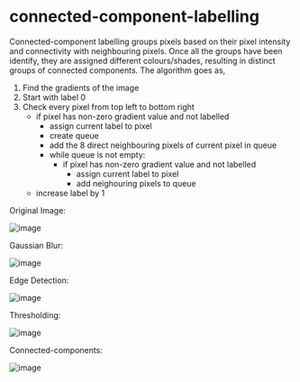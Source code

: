 # connected-component-labelling

Connected-component labelling groups pixels based on their pixel intensity and connectivity with neighbouring pixels. Once all the groups have been identify, they are assigned different colours/shades, resulting in distinct groups of connected components. The algorithm goes as,

1. Find the gradients of the image
2. Start with label 0
3. Check every pixel from top left to bottom right
    - if pixel has non-zero gradient value and not labelled
      - assign current label to pixel
      - create queue
      - add the 8 direct neighbouring pixels of current pixel in queue
      - while queue is not empty:
         - if pixel has non-zero gradient value and not labelled
            - assign current label to pixel
            - add neighouring pixels to queue
    - increase label by 1
 
 



Original Image:

![image](https://user-images.githubusercontent.com/24669054/111684101-a7b38300-87fc-11eb-9352-7d4f5d817f76.png)

Gaussian Blur:

![image](https://user-images.githubusercontent.com/24669054/111677219-62d81e00-87f5-11eb-804f-266f145a89a1.png)

Edge Detection:

![image](https://user-images.githubusercontent.com/24669054/111677364-8733fa80-87f5-11eb-80ca-d3a9e146802c.png)

Thresholding:

![image](https://user-images.githubusercontent.com/24669054/111677369-88652780-87f5-11eb-912a-27cfffa9039d.png)

Connected-components:

![image](https://user-images.githubusercontent.com/24669054/111679140-5ead0000-87f7-11eb-99ef-0f330f6f2eb0.png)
